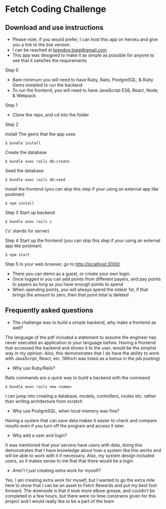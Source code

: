 # Fetch Coding Challenge ###
## Download and use instructions

- Please note, if you would prefer, I can host this app on heroku and give you a link to the live version. 
- I can be reached at brendon.biagi@gmail.com
- This app was designed to make it as simple as possible for anyone to see that it satisfies the requirements

Step 0

 - Bare minimum you will need to have Ruby, Rails, PostgreSQL, & Ruby Gems installed to run the backend
 - To run the frontend, you will need to have JavaScript ES6, React, Node, & Webpack 

 Step 1

- Clone the repo, and cd into the folder

 Step 2

Install The gems that the app uses
```
$ bundle install
```
Create the database
```
$ bundle exec rails db:create
```
Seed the database
```
$ bundle exec rails db:seed
```
Install the frontend (you can skip this step if your using an external app like postman) 
```
$ npm install
```
Step 3
Start up backend
```
$ bundle exec rails s
```
('s' stands for server)

Step 4
Start up the frontend (you can skip this step if your using an external app like postman) 
```
$ npm start
```
Step 5
In your web browser, go to [http://localhost:3000/](http://localhost:3000/)

- There you can demo as a guest, or create your own login. 
- Once logged in you can add points from different payers, and pay points to payers as long as you have enough points to spend
- When spending points, you will always spend the oldest 1st, if that brings the amount to zero, then that point total is deleted

## Frequently asked questions

- The challenge was to build a simple backend, why make a frontend as well?

The language of the pdf included a statement to assume the engineer has never executed an application in your language before. Having a frontend that accessed the backend and shows it to the user, would be the simplist way in my opinion. Also, this demonstrates that I do have the ability to work with JavaScript, React, etc. (Which was listed as a bonus in the job posting)

- Why use Ruby/Rails?

Rails commands are a quick way to build a backend with the command
```
$ bundle exec rails new <name>
```
I can jump into creating a database, models, controllers, routes etc.  rather than writing architecture from scratch

- Why use PostgreSQL, when local memory was fine?

Having a system that can save data makes it easier to check and compare results even if you turn off the program and access it later. 

- Why add a user and login?

It was mentioned that your servers have users with data, doing this demonstrates that I have knowledge about how a system like this works and will be able to work with it if necessary. Also, my system design included users, so it makes sense to me that that there would be a login

- Aren't I just creating extra work for myself?

Yes. I am creating extra work for myself, but I wanted to go the extra mile here to show that I can be an asset to Fetch Rewards and put my best foot forward. The downside is that it took more elbow grease, and couldn't be completed in a few hours, but there were no time constrains given for this project and I would really like to be a part of the team
